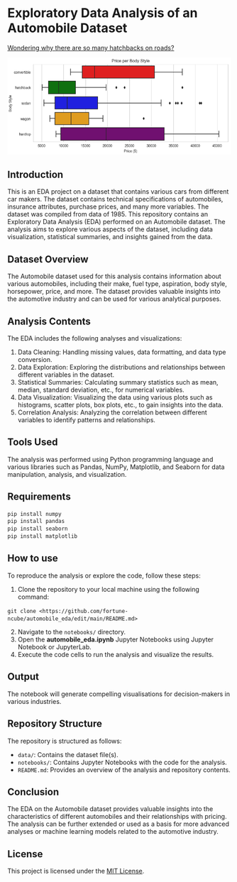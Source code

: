 # Exploratory Data Analysis of an Automobile Dataset

[Wondering why there are so many hatchbacks on roads?](https://github.com/fortune-ncube/automobile_eda/blob/main/EDA%20Pictures/Price_Body%20Style.png)

![Wondering why there are so many hatchbacks?](https://github.com/fortune-ncube/automobile_eda/blob/main/EDA%20Pictures/Price_Body%20Style.png)

## Introduction
This is an EDA project on a dataset that contains various cars from different car makers. 
The dataset contains technical specifications of automobiles, insurance attributes, purchase prices, and many more variables. The dataset was compiled from data of 1985.
This repository contains an Exploratory Data Analysis (EDA) performed on an Automobile dataset. The analysis aims to explore various aspects of the dataset, including data visualization, statistical summaries, and insights gained from the data.

## Dataset Overview

The Automobile dataset used for this analysis contains information about various automobiles, including their make, fuel type, aspiration, body style, horsepower, price, and more. The dataset provides valuable insights into the automotive industry and can be used for various analytical purposes.

## Analysis Contents

The EDA includes the following analyses and visualizations:

1. Data Cleaning: Handling missing values, data formatting, and data type conversion.
2. Data Exploration: Exploring the distributions and relationships between different variables in the dataset.
3. Statistical Summaries: Calculating summary statistics such as mean, median, standard deviation, etc., for numerical variables.
4. Data Visualization: Visualizing the data using various plots such as histograms, scatter plots, box plots, etc., to gain insights into the data.
5. Correlation Analysis: Analyzing the correlation between different variables to identify patterns and relationships.

## Tools Used

The analysis was performed using Python programming language and various libraries such as Pandas, NumPy, Matplotlib, and Seaborn for data manipulation, analysis, and visualization.
   
## Requirements
```bash
pip install numpy
pip install pandas
pip install seaborn
pip install matplotlib
```

## How to use

To reproduce the analysis or explore the code, follow these steps:

1. Clone the repository to your local machine using the following command:

```git clone <https://github.com/fortune-ncube/automobile_eda/edit/main/README.md>```

2. Navigate to the `notebooks/` directory.
3. Open the  **automobile_eda.ipynb** Jupyter Notebooks using Jupyter Notebook or JupyterLab.
4. Execute the code cells to run the analysis and visualize the results.
   
## Output

The notebook will generate compelling visualisations for decision-makers in various industries.





## Repository Structure

The repository is structured as follows:

- `data/`: Contains the dataset file(s).
- `notebooks/`: Contains Jupyter Notebooks with the code for the analysis.
- `README.md`: Provides an overview of the analysis and repository contents.

## Conclusion

The EDA on the Automobile dataset provides valuable insights into the characteristics of different automobiles and their relationships with pricing. The analysis can be further extended or used as a basis for more advanced analyses or machine learning models related to the automotive industry.

## License

This project is licensed under the [MIT License](https://github.com/fortune-ncube/automobile_eda/blob/main/LICENSE).

